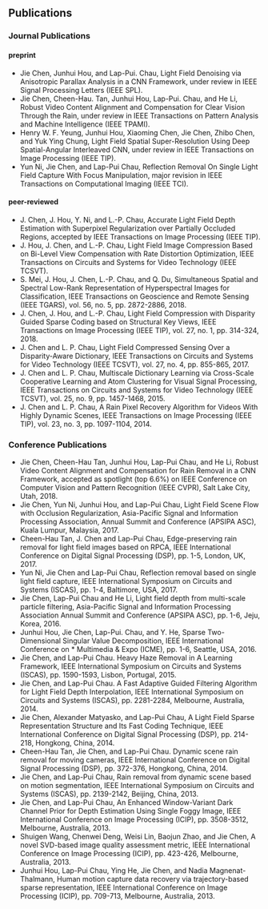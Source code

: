## Publications  
### Journal Publications  
#### preprint  
* Jie Chen, Junhui Hou, and Lap-Pui. Chau, Light Field Denoising via Anisotropic Parallax Analysis in a CNN Framework, under review in IEEE Signal Processing Letters (IEEE SPL).  
* Jie Chen,  Cheen-Hau. Tan, Junhui Hou, Lap-Pui. Chau, and He Li, Robust Video Content Alignment and Compensation for Clear Vision Through the Rain, under review in IEEE Transactions on Pattern Analysis and Machine Intelligence (IEEE TPAMI).  
* Henry W. F. Yeung, Junhui Hou, Xiaoming Chen, Jie Chen, Zhibo Chen, and Yuk Ying Chung, Light Field Spatial Super-Resolution Using Deep Spatial-Angular Interleaved CNN, under review in IEEE Transactions on Image Processing (IEEE TIP).  
* Yun Ni, Jie Chen, and Lap-Pui Chau, Reflection Removal On Single Light Field Capture With Focus Manipulation, major revision in IEEE Transactions on Computational Imaging (IEEE TCI).  
#### peer-reviewed 
* J. Chen, J. Hou, Y. Ni, and L.-P. Chau, Accurate Light Field Depth Estimation with Superpixel Regularization over Partially Occluded Regions, accepted by IEEE Transactions on Image Processing (IEEE TIP).  
* J. Hou, J. Chen, and L.-P. Chau, Light Field Image Compression Based on Bi-Level View Compensation with Rate Distortion Optimization, IEEE Transactions on Circuits and Systems for Video Technology (IEEE TCSVT).  
* S. Mei, J. Hou, J. Chen, L.-P. Chau, and Q. Du,  Simultaneous Spatial and Spectral Low-Rank Representation of Hyperspectral Images for Classification, IEEE Transactions on Geoscience and Remote Sensing (IEEE TGARS), vol. 56, no. 5, pp. 2872-2886, 2018.  
* J. Chen, J. Hou, and L.-P. Chau, Light Field Compression with Disparity Guided Sparse Coding based on Structural Key Views, IEEE Transactions on Image Processing (IEEE TIP), vol. 27, no. 1, pp. 314-324, 2018.  
* J. Chen and L. P. Chau, Light Field Compressed Sensing Over a Disparity-Aware Dictionary, IEEE Transactions on Circuits and Systems for Video Technology (IEEE TCSVT), vol. 27, no. 4, pp. 855-865, 2017.  
* J. Chen and L. P. Chau, Multiscale Dictionary Learning via Cross-Scale Cooperative Learning and Atom Clustering for Visual Signal Processing, IEEE Transactions on Circuits and Systems for Video Technology (IEEE TCSVT), vol. 25, no. 9, pp. 1457-1468, 2015.  
* J. Chen and L. P. Chau, A Rain Pixel Recovery Algorithm for Videos With Highly Dynamic Scenes, IEEE Transactions on Image Processing (IEEE TIP), vol. 23, no. 3, pp. 1097-1104, 2014. 

### Conference Publications  
* Jie Chen, Cheen-Hau Tan, Junhui Hou, Lap-Pui Chau, and He Li, Robust Video Content Alignment and Compensation for Rain Removal in a CNN Framework, accepted as spotlight (top 6.6%) on IEEE Conference on Computer Vision and Pattern Recognition (IEEE CVPR), Salt Lake City, Utah, 2018.  
* Jie Chen, Yun Ni, Junhui Hou, and Lap-Pui Chau, Light Field Scene Flow with Occlusion Regularization, Asia-Pacific Signal and Information Processing Association, Annual Summit and Conference (APSIPA ASC), Kuala Lumpur, Malaysia, 2017.  
* Cheen-Hau Tan, J. Chen and Lap-Pui Chau, Edge-preserving rain removal for light field images based on RPCA,  IEEE International Conference on Digital Signal Processing (DSP), pp. 1-5, London, UK, 2017.   
* Yun Ni, Jie Chen and Lap-Pui Chau, Reflection removal based on single light field capture, IEEE International Symposium on Circuits and Systems (ISCAS), pp. 1-4, Baltimore, USA, 2017.  
* Jie Chen, Lap-Pui Chau and He Li, Light field depth from multi-scale particle filtering, Asia-Pacific Signal and Information Processing Association Annual Summit and Conference (APSIPA ASC), pp. 1-6, Jeju, Korea, 2016.  
* Junhui Hou, Jie Chen, Lap-Pui. Chau, and Y. He, Sparse Two-Dimensional Singular Value Decomposition, IEEE International Conference on * Multimedia & Expo (ICME), pp. 1-6, Seattle, USA,  2016.  
* Jie Chen, and Lap-Pui Chau. Heavy Haze Removal in A Learning Framework, IEEE International Symposium on Circuits and Systems (ISCAS), pp. 1590-1593, Lisbon, Portugal, 2015.  
* Jie Chen, and Lap-Pui Chau. A Fast Adaptive Guided Filtering Algorithm for Light Field Depth Interpolation, IEEE International Symposium on Circuits and Systems (ISCAS), pp. 2281-2284, Melbourne, Australia, 2014.  
* Jie Chen, Alexander Matyasko, and Lap-Pui Chau, A Light Field Sparse Representation Structure and Its Fast Coding Technique, IEEE International Conference on Digital Signal Processing (DSP), pp. 214-218, Hongkong, China, 2014.  
* Cheen-Hau Tan, Jie Chen, and Lap-Pui Chau. Dynamic scene rain removal for moving cameras, IEEE International Conference on Digital Signal Processing (DSP), pp. 372-376, Hongkong, China, 2014.  
* Jie Chen, and Lap-Pui Chau, Rain removal from dynamic scene based on motion segmentation, IEEE International Symposium on Circuits and Systems (ISCAS), pp. 2139-2142, Beijing, China, 2013.  
* Jie Chen, and Lap-Pui Chau, An Enhanced Window-Variant Dark Channel Prior for Depth Estimation Using Single Foggy Image, IEEE International Conference on Image Processing (ICIP), pp. 3508-3512, Melbourne, Australia, 2013.  
* Shuigen Wang, Chenwei Deng, Weisi Lin, Baojun Zhao, and Jie Chen, A novel SVD-based image quality assessment metric, IEEE International Conference on Image Processing (ICIP), pp. 423-426, Melbourne, Australia, 2013.  
* Junhui Hou, Lap-Pui Chau, Ying He, Jie Chen, and Nadia Magnenat-Thalmann, Human motion capture data recovery via trajectory-based sparse representation, IEEE International Conference on Image Processing (ICIP), pp. 709-713, Melbourne, Australia, 2013.  
